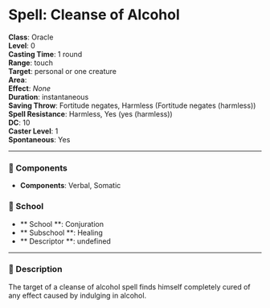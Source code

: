 
# Spell: Cleanse of Alcohol
**Class**: Oracle  
**Level**: 0  
**Casting Time**: 1 round  
**Range**: touch  
**Target**: personal or one creature  
**Area**:   
**Effect**: _None_  
**Duration**: instantaneous  
**Saving Throw**: Fortitude negates, Harmless (Fortitude negates (harmless))  
**Spell Resistance**: Harmless, Yes (yes (harmless))  
**DC**: 10  
**Caster Level**: 1  
**Spontaneous**: Yes

---

### 🔮 Components
- **Components**: Verbal, Somatic

### 🏫 School
- ** School **: Conjuration
- ** Subschool **: Healing
- ** Descriptor **: undefined
---

### 📜 Description
The target of a cleanse of alcohol spell finds himself completely cured of any effect caused by indulging in alcohol.
